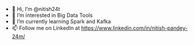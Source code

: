- 👋 Hi, I’m @nitish24t
- 👀 I’m interested in Big Data Tools
- 🌱 I’m currently learning Spark and Kafka
- 📫 Follow me on LinkedIn at https://www.linkedin.com/in/nitish-pandey-24m/
